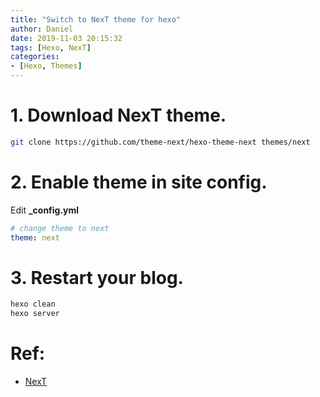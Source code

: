 ```yaml
---
title: "Switch to NexT theme for hexo"
author: Daniel
date: 2019-11-03 20:15:32
tags: [Hexo, NexT]
categories:
- [Hexo, Themes]
---
```


# 1. Download NexT theme.
``` bash
git clone https://github.com/theme-next/hexo-theme-next themes/next
```

# 2. Enable theme in site config.
Edit **_config.yml**
``` yaml
# change theme to next 
theme: next
```


# 3. Restart your blog.
``` bash
hexo clean
hexo server
```


# **Ref:**
- [NexT](https://theme-next.org)